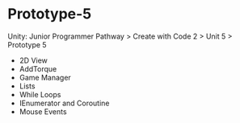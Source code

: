 # Prototype-5
 Unity: Junior Programmer Pathway > Create with Code 2 > Unit 5 > Prototype 5

- 2D View
- AddTorque
- Game Manager
- Lists
- While Loops
- IEnumerator and Coroutine
- Mouse Events

